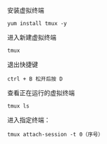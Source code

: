 安装虚拟终端

```
yum install tmux -y

```

进入新建虚拟终端

```
tmux 

```

退出快捷键

```
ctrl + B 松开后按 D 

```

查看正在运行的虚拟终端

```
tmux ls

```

进入指定终端：

```
tmux attach-session -t 0（序号）
```